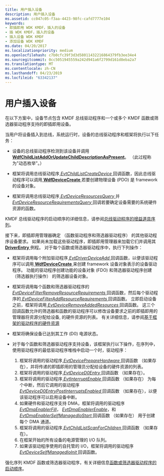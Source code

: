 ```yaml
---
title: 用户插入设备
description: 用户插入设备
ms.assetid: cc047c05-f3aa-4423-98fc-cafd7777e104
keywords:
- 即插即用 WDK KMDF，插入的设备
- 插 WDK KMDF，插入的设备
- 插入设备 WDK KMDF
- 添加设备 WDK KMDF
ms.date: 04/20/2017
ms.localizationpriority: medium
ms.openlocfilehash: c7b0cfc39f3d3d58011432216864379fb3ee34e4
ms.sourcegitcommit: 0cc5051945559a242d941a6f2799d161d8eba2a7
ms.translationtype: MT
ms.contentlocale: zh-CN
ms.lasthandoff: 04/23/2019
ms.locfileid: "63342137"
---
```

# <a name="a-user-plugs-in-a-device"></a>用户插入设备


在以下方案中，设备节点包含 KMDF 总线驱动程序和一个或多个 KMDF 函数或筛选器驱动程序支持的即插即用设备。

当用户将设备插入到总线，系统运行时，设备的总线驱动程序和框架将执行以下任务：

-   设备的总线驱动程序检测到该设备并调用[ **WdfChildListAddOrUpdateChildDescriptionAsPresent**](https://msdn.microsoft.com/library/windows/hardware/ff545591)。 （此过程称为"动态枚举"。）

-   框架将调用总线驱动程序[ *EvtChildListCreateDevice* ](https://msdn.microsoft.com/library/windows/hardware/ff540828)回调函数，因此总线驱动程序可以调用[ **WdfDeviceCreate** ](https://msdn.microsoft.com/library/windows/hardware/ff545926)若要创建物理设备 (PDO) 是 framework 的设备对象。

-   框架将调用总线驱动程序[ *EvtDeviceResourcesQuery* ](https://msdn.microsoft.com/library/windows/hardware/ff540895)并[ *EvtDeviceResourceRequirementsQuery* ](https://msdn.microsoft.com/library/windows/hardware/ff540894)回调若要确定设备需要的系统硬件资源的函数。

KMDF 总线驱动程序的启动顺序的详细信息，请参阅[总线驱动程序的增益道具序列](power-up-sequence-for-a-bus-driver.md)。

接下来，即插即用管理器确定 （函数驱动程序和筛选器驱动程序） 的其他驱动程序设备要求。 如果尚未加载这些驱动程序，即插即用管理器来加载它们并调用其[ **DriverEntry** ](https://msdn.microsoft.com/library/windows/hardware/ff540807)例程。 对于每个函数或筛选器驱动程序中，执行下列操作：

-   框架将调用每个附加驱动程序[ *EvtDriverDeviceAdd* ](https://msdn.microsoft.com/library/windows/hardware/ff541693)回调函数，以便该驱动程序可以调用[ **WdfDeviceCreate** ](https://msdn.microsoft.com/library/windows/hardware/ff545926)来创建 framework 设备对象表示的设备驱动程序。 功能的驱动程序创建功能的设备对象 (FDO) 和筛选器驱动程序创建 （筛选器执行操作） 的筛选器设备对象。

-   框架将调用每个函数和筛选器驱动程序的[ *EvtDeviceFilterRemoveResourceRequirements* ](https://msdn.microsoft.com/library/windows/hardware/ff540872)回调函数，然后每个驱动程序的[ *EvtDeviceFilterAddResourceRequirements* ](https://msdn.microsoft.com/library/windows/hardware/ff540870)回调函数。 立即启动设备之前，框架将调用[ *EvtDeviceRemoveAddedResources* ](https://msdn.microsoft.com/library/windows/hardware/ff540892)回调函数。 这三个回调函数允许的筛选器和函数的驱动程序可以修改设备要求之前的即插即用的管理器将资源分配给设备, 的硬件资源的列表。 有关详细信息，请参阅[基于框架的驱动程序的硬件资源](hardware-resources-for-kmdf-drivers.md)

-   框架将确保设备已达到其工作 (D0) 电源状态。

-   对于每个函数和筛选器驱动程序支持设备，该框架执行以下操作，在序列中，使用驱动程序的最低驱动程序堆栈中启动一个时，驱动程序：
    1.  框架将调用的驱动程序[ *EvtDevicePrepareHardware* ](https://msdn.microsoft.com/library/windows/hardware/ff540880)回调函数 （如果存在），并将传递的即插即用的管理员分配给设备的硬件资源的列表。
    2.  框架将调用的驱动程序[ *EvtDeviceD0Entry* ](https://msdn.microsoft.com/library/windows/hardware/ff540848)回调函数 （如果存在）。
    3.  框架将调用的驱动程序[ *EvtInterruptEnable* ](https://msdn.microsoft.com/library/windows/hardware/ff541730)回调函数 （如果存在） 为每个中断，然后它调用的驱动程序[ *EvtDeviceD0EntryPostInterruptsEnabled* ](https://msdn.microsoft.com/library/windows/hardware/ff540853)回调函数 （如果存在），以便该驱动程序可以启用设备中断。
    4.  如果硬件和驱动程序支持 DMA，框架将调用的驱动程序[ *EvtDmaEnablerFill*](https://msdn.microsoft.com/library/windows/hardware/ff540932)， [ *EvtDmaEnablerEnable*](https://msdn.microsoft.com/library/windows/hardware/ff540929)，和[ *EvtDmaEnablerSelfManagedIoStart* ](https://msdn.microsoft.com/library/windows/hardware/ff541663)回调函数 （如果存在） 用于创建每个 DMA 通道。
    5.  框架将调用的驱动程序[ *EvtChildListScanForChildren* ](https://msdn.microsoft.com/library/windows/hardware/ff540838)回调函数 （如果存在）。
    6.  在框架开始的所有设备的电源管理的 I/O 队列。
    7.  如果该驱动程序使用的自托管的 I/O，框架将调用的驱动程序[ *EvtDeviceSelfManagedIoInit* ](https://msdn.microsoft.com/library/windows/hardware/ff540902)回调函数。

强化序列 KMDF 函数或筛选器驱动程序，有关详细信息[函数或筛选器驱动程序的启动顺序](power-up-sequence-for-a-function-or-filter-driver.md)。

 

 





